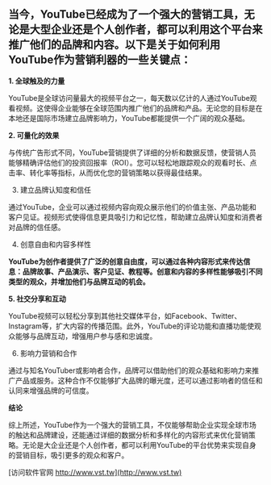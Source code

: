 ## **当今，YouTube已经成为了一个强大的营销工具，无论是大型企业还是个人创作者，都可以利用这个平台来推广他们的品牌和内容。以下是关于如何利用YouTube作为营销利器的一些关键点：**

**1. 全球触及的力量**

YouTube是全球访问量最大的视频平台之一，每天数以亿计的人通过YouTube观看视频。这使得企业能够在全球范围内推广他们的品牌和产品。无论您的目标是在本地还是国际市场建立品牌影响力，YouTube都能提供一个广阔的观众基础。

**2. 可量化的效果**

与传统广告形式不同，YouTube营销提供了详细的分析和数据反馈，使营销人员能够精确评估他们的投资回报率（ROI）。您可以轻松地跟踪观众的观看时长、点击率、转化率等指标，从而优化您的营销策略以获得最佳结果。

3. 建立品牌认知度和信任

通过YouTube，企业可以通过视频内容向观众展示他们的价值主张、产品功能和客户见证。视频形式使得信息更具吸引力和记忆性，帮助建立品牌认知度和消费者对品牌的信任感。

4. 创意自由和内容多样性

**YouTube为创作者提供了广泛的创意自由度，可以通过各种内容形式来传达信息：品牌故事、产品演示、客户见证、教程等。创意和内容的多样性能够吸引不同类型的观众，并增加他们与品牌互动的机会。**

**5. 社交分享和互动**

YouTube视频可以轻松分享到其他社交媒体平台，如Facebook、Twitter、Instagram等，扩大内容的传播范围。此外，YouTube的评论功能和直播功能使观众能够与品牌互动，增强用户参与感和忠诚度。

6. 影响力营销和合作

通过与知名YouTuber或影响者合作，品牌可以借助他们的观众基础和影响力来推广产品或服务。这种合作不仅能够扩大品牌的曝光度，还可以通过影响者的信任和认同来增强品牌的可信度。

**结论**

综上所述，YouTube作为一个强大的营销工具，不仅能够帮助企业实现全球市场的触达和品牌建设，还能通过详细的数据分析和多样化的内容形式来优化营销策略。无论是大企业还是个人创作者，都可以利用YouTube的平台优势来实现自身的营销目标，吸引更多的观众和客户。


[访问软件官网 http://www.vst.tw](http://www.vst.tw)

